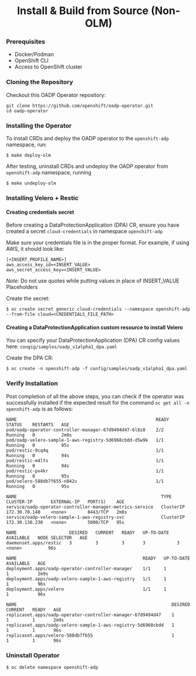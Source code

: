 <h1 align="center">Install & Build from Source (Non-OLM)</h1>

### Prerequisites

- Docker/Podman
- OpenShift CLI
- Access to OpenShift cluster

### Cloning the Repository

Checkout this OADP Operator repository:

```
git clone https://github.com/openshift/oadp-operator.git
cd oadp-operator
```

### Installing the Operator

To install CRDs and deploy the OADP operator to the `openshift-adp`
 namespace, run:

```
$ make deploy-olm
```

After testing, uninstall CRDs and undeploy the OADP operator from `openshift-adp` namespace, running
```
$ make undeploy-olm
```

### Installing Velero + Restic

#### Creating credentials secret
Before creating a DataProtectionApplication (DPA) CR, ensure you have created a secret
 `cloud-credentials` in namespace `openshift-adp`

 Make sure your credentials file is in the proper format. For example, if using
 AWS, it should look like:

  ```
  [<INSERT_PROFILE_NAME>]
  aws_access_key_id=<INSERT_VALUE>
  aws_secret_access_key=<INSERT_VALUE>
  ```
  *Note:* Do not use quotes while putting values in place of INSERT_VALUE Placeholders

Create the secret:

 ```
$ oc create secret generic cloud-credentials --namespace openshift-adp --from-file cloud=<CREDENTIALS_FILE_PATH>
```

#### Creating a DataProtectionApplication custom resource to install Velero
You can specify your DataProtectionApplication (DPA) CR config values here: `congig/samples/oadp_v1alpha1_dpa.yaml`

Create the DPA CR:

```
$ oc create -n openshift-adp -f config/samples/oadp_v1alpha1_dpa.yaml
```

### Verify Installation

Post completion of all the above steps, you can check if the
operator was successfully installed if the expected result for the command
`oc get all -n openshift-adp` is as follows:

```
NAME                                                     READY   STATUS    RESTARTS   AGE
pod/oadp-operator-controller-manager-67d9494d47-6l8z8    2/2     Running   0          2m8s
pod/oadp-velero-sample-1-aws-registry-5d6968cbdd-d5w9k   1/1     Running   0          95s
pod/restic-9cq4q                                         1/1     Running   0          94s
pod/restic-m4lts                                         1/1     Running   0          94s
pod/restic-pv4kr                                         1/1     Running   0          95s
pod/velero-588db7f655-n842v                              1/1     Running   0          95s

NAME                                                       TYPE        CLUSTER-IP       EXTERNAL-IP   PORT(S)    AGE
service/oadp-operator-controller-manager-metrics-service   ClusterIP   172.30.70.140    <none>        8443/TCP   2m8s
service/oadp-velero-sample-1-aws-registry-svc              ClusterIP   172.30.130.230   <none>        5000/TCP   95s

NAME                    DESIRED   CURRENT   READY   UP-TO-DATE   AVAILABLE   NODE SELECTOR   AGE
daemonset.apps/restic   3         3         3       3            3           <none>          96s

NAME                                                READY   UP-TO-DATE   AVAILABLE   AGE
deployment.apps/oadp-operator-controller-manager    1/1     1            1           2m9s
deployment.apps/oadp-velero-sample-1-aws-registry   1/1     1            1           96s
deployment.apps/velero                              1/1     1            1           96s

NAME                                                           DESIRED   CURRENT   READY   AGE
replicaset.apps/oadp-operator-controller-manager-67d9494d47    1         1         1       2m9s
replicaset.apps/oadp-velero-sample-1-aws-registry-5d6968cbdd   1         1         1       96s
replicaset.apps/velero-588db7f655                              1         1         1       96s
```

### Uninstall Operator

`$ oc delete namespace openshift-adp`
